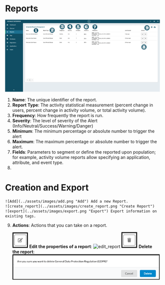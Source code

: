 # Reports

![reports](../assets/images/reports.png "Reports")

1. **Name**: The unique identifier of the report.
2. **Report Type**: The activity statistical measurement (percent change in users, percent change in activity volume, or total activity volume).
3. **Frequency**: How frequently the report is run.
4. **Severity**: The level of severity of the Alert (Info/Neutral/Success/Warning/Danger)
5. **Minimum**: The minimum percentage or absolute number to trigger the alert
6. **Maximum**: The maximum percentage or absolute number to trigger the alert.
7. **Fields**: Parameters to segment or define the reported upon population; for example, activity volume reports allow specifying an application, attribute, and event type.
8. 
# **Creation and Export**<br/>
    ![Add](../assets/images/add.png "Add") Add a new Report.
    ![create_report](../assets/images/create_report.png "Create Report")
    ![export](../assets/images/export.png "Export") Export information on existing tags.
9. **Actions**: Actions that you can take on a report.<br/>

    ![edit](../assets/images/edit.png "Edit") **Edit the properties of a report**:
    ![edit_report](../assets/images/edit_report.png "Edit Report Prompt")
    ![delete](../assets/images/delete.png "Delete") **Delete the report**:
  ![delete_regulation](../assets/images/delete-regulation.png "Delete Report Prompt")

